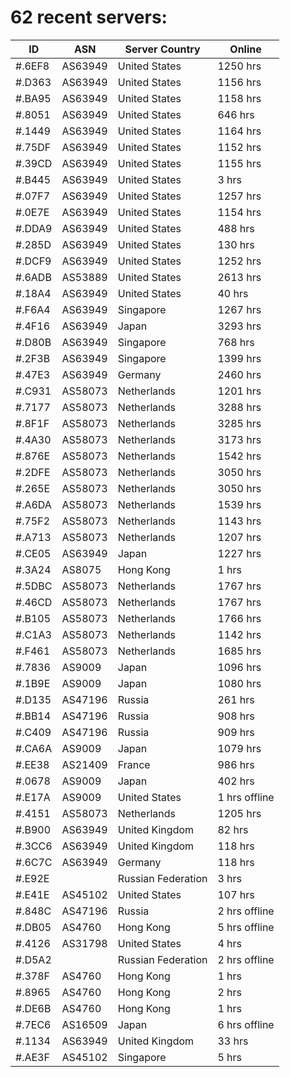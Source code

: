# 62 recent servers:

| ID | ASN | Server Country | Online |
| ------ | ------ | ------ | ------ |
| #.6EF8 | AS63949 | United States | 1250 hrs |
| #.D363 | AS63949 | United States | 1156 hrs |
| #.BA95 | AS63949 | United States | 1158 hrs |
| #.8051 | AS63949 | United States | 646 hrs |
| #.1449 | AS63949 | United States | 1164 hrs |
| #.75DF | AS63949 | United States | 1152 hrs |
| #.39CD | AS63949 | United States | 1155 hrs |
| #.B445 | AS63949 | United States | 3 hrs |
| #.07F7 | AS63949 | United States | 1257 hrs |
| #.0E7E | AS63949 | United States | 1154 hrs |
| #.DDA9 | AS63949 | United States | 488 hrs |
| #.285D | AS63949 | United States | 130 hrs |
| #.DCF9 | AS63949 | United States | 1252 hrs |
| #.6ADB | AS53889 | United States | 2613 hrs |
| #.18A4 | AS63949 | United States | 40 hrs |
| #.F6A4 | AS63949 | Singapore | 1267 hrs |
| #.4F16 | AS63949 | Japan | 3293 hrs |
| #.D80B | AS63949 | Singapore | 768 hrs |
| #.2F3B | AS63949 | Singapore | 1399 hrs |
| #.47E3 | AS63949 | Germany | 2460 hrs |
| #.C931 | AS58073 | Netherlands | 1201 hrs |
| #.7177 | AS58073 | Netherlands | 3288 hrs |
| #.8F1F | AS58073 | Netherlands | 3285 hrs |
| #.4A30 | AS58073 | Netherlands | 3173 hrs |
| #.876E | AS58073 | Netherlands | 1542 hrs |
| #.2DFE | AS58073 | Netherlands | 3050 hrs |
| #.265E | AS58073 | Netherlands | 3050 hrs |
| #.A6DA | AS58073 | Netherlands | 1539 hrs |
| #.75F2 | AS58073 | Netherlands | 1143 hrs |
| #.A713 | AS58073 | Netherlands | 1207 hrs |
| #.CE05 | AS63949 | Japan | 1227 hrs |
| #.3A24 | AS8075 | Hong Kong | 1 hrs |
| #.5DBC | AS58073 | Netherlands | 1767 hrs |
| #.46CD | AS58073 | Netherlands | 1767 hrs |
| #.B105 | AS58073 | Netherlands | 1766 hrs |
| #.C1A3 | AS58073 | Netherlands | 1142 hrs |
| #.F461 | AS58073 | Netherlands | 1685 hrs |
| #.7836 | AS9009 | Japan | 1096 hrs |
| #.1B9E | AS9009 | Japan | 1080 hrs |
| #.D135 | AS47196 | Russia | 261 hrs |
| #.BB14 | AS47196 | Russia | 908 hrs |
| #.C409 | AS47196 | Russia | 909 hrs |
| #.CA6A | AS9009 | Japan | 1079 hrs |
| #.EE38 | AS21409 | France | 986 hrs |
| #.0678 | AS9009 | Japan | 402 hrs |
| #.E17A | AS9009 | United States | 1 hrs offline |
| #.4151 | AS58073 | Netherlands | 1205 hrs |
| #.B900 | AS63949 | United Kingdom | 82 hrs |
| #.3CC6 | AS63949 | United Kingdom | 118 hrs |
| #.6C7C | AS63949 | Germany | 118 hrs |
| #.E92E |  | Russian Federation | 3 hrs |
| #.E41E | AS45102 | United States | 107 hrs |
| #.848C | AS47196 | Russia | 2 hrs offline |
| #.DB05 | AS4760 | Hong Kong | 5 hrs offline |
| #.4126 | AS31798 | United States | 4 hrs |
| #.D5A2 |  | Russian Federation | 2 hrs offline |
| #.378F | AS4760 | Hong Kong | 1 hrs |
| #.8965 | AS4760 | Hong Kong | 2 hrs |
| #.DE6B | AS4760 | Hong Kong | 1 hrs |
| #.7EC6 | AS16509 | Japan | 6 hrs offline |
| #.1134 | AS63949 | United Kingdom | 33 hrs |
| #.AE3F | AS45102 | Singapore | 5 hrs |

